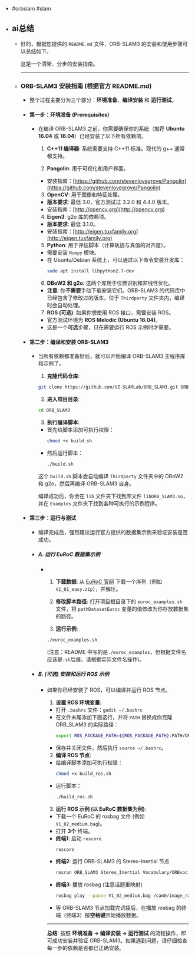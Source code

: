 - #orbslam #slam
- ## ai总结
	- 好的，根据您提供的 `README.md` 文件，ORB-SLAM3 的安装和使用步骤可以总结如下。
	  
	  这是一个清晰、分步的安装指南。
	  
	  ---
	- ### **ORB-SLAM3 安装指南 (根据官方 README.md)**
		- 整个过程主要分为三个部分：**环境准备**、**编译安装** 和 **运行测试**。
		- #### **第一步：环境准备 (Prerequisites)**
			- 在编译 ORB-SLAM3 之前，你需要确保你的系统（推荐 **Ubuntu 16.04** 或 **18.04**）已经安装了以下所有依赖项。
			  
			  1.  **C++11 编译器**: 系统需要支持 C++11 标准。现代的 g++ 通常都支持。
			  
			  2.  **Pangolin**: 用于可视化和用户界面。
			    *   安装指南：[https://github.com/stevenlovegrove/Pangolin](https://github.com/stevenlovegrove/Pangolin)
			  
			  3.  **OpenCV**: 用于图像和特征处理。
			    *   **版本要求**: 最低 3.0，官方测试过 3.2.0 和 4.4.0 版本。
			    *   安装指南：[http://opencv.org](http://opencv.org)
			  
			  4.  **Eigen3**: g2o 库的依赖项。
			    *   **版本要求**: 最低 3.1.0。
			    *   安装指南：[http://eigen.tuxfamily.org](http://eigen.tuxfamily.org)
			  
			  5.  **Python**: 用于评估脚本（计算轨迹与真值的对齐度）。
			    *   需要安装 `Numpy` 模块。
			    *   在 Ubuntu/Debian 系统上，可以通过以下命令安装开发库：
			        ```bash
			        sudo apt install libpython2.7-dev
			        ```
			  
			  6.  **DBoW2 和 g2o**: 这两个库用于位置识别和非线性优化。
			    *   **注意**: 你**不需要**手动下载安装它们。ORB-SLAM3 的代码库中已经包含了修改过的版本，位于 `Thirdparty` 文件夹内，编译时会自动处理。
			  
			  7.  **ROS (可选)**: 如果你想使用 ROS 接口，需要安装 ROS。
			    *   官方测试环境为 **ROS Melodic (Ubuntu 18.04)**。
			    *   这是一个**可选**步骤，只在需要运行 ROS 示例时才需要。
		- #### **第二步：编译和安装 ORB-SLAM3**
			- 当所有依赖都准备好后，就可以开始编译 ORB-SLAM3 主程序库和示例了。
			  
			  1.  **克隆代码仓库**:
			    ```bash
			    git clone https://github.com/UZ-SLAMLab/ORB_SLAM3.git ORB_SLAM3
			    ```
			  
			  2.  **进入项目目录**:
			    ```bash
			    cd ORB_SLAM3
			    ```
			  
			  3.  **执行编译脚本**:
			    *   首先给脚本添加可执行权限：
			        ```bash
			        chmod +x build.sh
			        ```
			    *   然后运行脚本：
			        ```bash
			        ./build.sh
			        ```
			  
			  这个 `build.sh` 脚本会自动编译 `Thirdparty` 文件夹中的 DBoW2 和 g2o，然后再编译 ORB-SLAM3 自身。
			  
			  编译成功后，你会在 `lib` 文件夹下找到库文件 `libORB_SLAM3.so`，并在 `Examples` 文件夹下找到各种可执行的示例程序。
		- #### **第三步：运行与测试**
			- 编译完成后，强烈建议运行官方提供的数据集示例来验证安装是否成功。
			- ##### **A. 运行 EuRoC 数据集示例**
				- 1.  **下载数据**: 从 [EuRoC 官网](http://projects.asl.ethz.ch/datasets/doku.php?id=kmavvisualinertialdatasets) 下载一个序列（例如 `V1_01_easy.zip`），并解压。
				  
				  2.  **修改脚本路径**: 打开项目根目录下的 `euroc_examples.sh` 文件，将 `pathDatasetEuroc` 变量的值修改为你存放数据集的路径。
				  
				  3.  **运行示例**:
				    ```bash
				    ./euroc_examples.sh
				    ```
				    (注意：README 中写的是`./euroc_examples`，但根据文件名应该是`.sh`后缀，请根据实际文件名操作)。
			- ##### **B. (可选) 安装和运行 ROS 示例**
				- 如果你已经安装了 ROS，可以编译并运行 ROS 节点。
				  
				  1.  **设置 ROS 环境变量**:
				    *   打开 `.bashrc` 文件：`gedit ~/.bashrc`
				    *   在文件末尾添加下面这行，并将 `PATH` 替换成你克隆 ORB_SLAM3 的实际路径：
				        ```bash
				        export ROS_PACKAGE_PATH=${ROS_PACKAGE_PATH}:PATH/ORB_SLAM3/Examples/ROS
				        ```
				    *   保存并关闭文件，然后执行 `source ~/.bashrc`。
				  
				  2.  **编译 ROS 节点**:
				    *   给编译脚本添加可执行权限：
				        ```bash
				        chmod +x build_ros.sh
				        ```
				    *   运行脚本：
				        ```bash
				        ./build_ros.sh
				        ```
				  
				  3.  **运行 ROS 示例 (以 EuRoC 数据集为例)**:
				    *   下载一个 EuRoC 的 rosbag 文件 (例如 `V1_02_medium.bag`)。
				    *   打开 **3个** 终端。
				    *   **终端1**: 启动 `roscore`
				        ```bash
				        roscore
				        ```
				    *   **终端2**: 运行 ORB-SLAM3 的 Stereo-Inertial 节点
				        ```bash
				        rosrun ORB_SLAM3 Stereo_Inertial Vocabulary/ORBvoc.txt Examples/Stereo-Inertial/EuRoC.yaml true
				        ```
				    *   **终端3**: 播放 rosbag (注意话题重映射)
				        ```bash
				        rosbag play --pause V1_02_medium.bag /cam0/image_raw:=/camera/left/image_raw /cam1/image_raw:=/camera/right/image_raw /imu0:=/imu
				        ```
				    *   等 ORB-SLAM3 节点加载完词袋后，在播放 rosbag 的终端（终端3）按**空格键**开始播放数据。
				  
				  ---
				  
				  **总结**: 按照 **环境准备 -> 编译安装 -> 运行测试** 的流程操作，即可成功安装并验证 ORB-SLAM3。如果遇到问题，请仔细检查每一步的依赖是否都已正确安装。